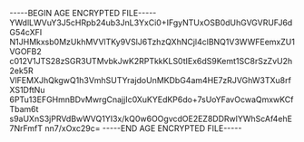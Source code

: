 -----BEGIN AGE ENCRYPTED FILE-----
YWdlLWVuY3J5cHRpb24ub3JnL3YxCi0+IFgyNTUxOSB0dUhGVGVRUFJ6dG54cXFI
N1JHMkxsb0MzUkhMVVlTKy9VSlJ6TzhzQXhNCjl4clBNQ1V3WWFEemxZU1VGOFB2
c012V1JTS28zSGR3UTMvbkJwK2RPTkkKLS0tIEx6dS9Kemt1SC8rSzZvU2h2ek5R
VlFEMXJhQkgwQ1h3VmhSUTYrajdoUnMKDbG4am4HE7zRJVGhW3TXu8rfXS1DftNu
6PTu13EFGHmnBDvMwrgCnajjIc0XuKYEdKP6do+7sUoYFavOcwaQmxwKCfTbam6t
s9aUXnS3jPRVdBwWVQ1YI3x/kQ0w6OOgvcdOE2EZ8DDRwlYWhScAf4ehE7NrFmfT
nn7/xOxc29c=
-----END AGE ENCRYPTED FILE-----
